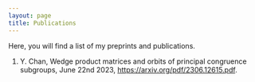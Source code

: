 ```yaml
---
layout: page
title: Publications
---
```

Here, you will find a list of my preprints and publications.

1. Y. Chan, Wedge product matrices and orbits of principal congruence subgroups, June 22nd 2023, <a href="https://arxiv.org/pdf/2306.12615.pdf">https://arxiv.org/pdf/2306.12615.pdf</a>.


